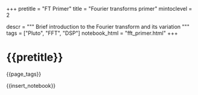 +++
pretitle = "FT Primer"
title = "Fourier transforms primer"
mintoclevel = 2

descr = """
    Brief introduction to the Fourier transform and its variation
    """
tags = ["Pluto", "FFT", "DSP"]
notebook_html = "fft_primer.html"
+++

# {{pretitle}}

{{page_tags}}

{{insert_notebook}}

